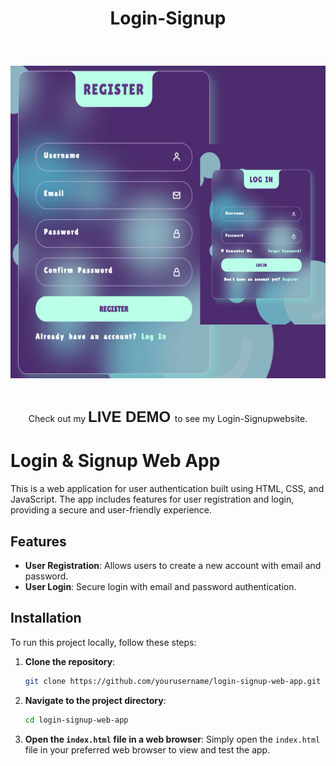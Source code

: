 # <p align=center>Login-Signup</p>


<br>
<p align=center>
<img src="https://github.com/nchynacha/portfolio/blob/main/assets/images/Login.png?raw=true" alt="photo gallery" width="700" height="500">
</p>
<br>

<p align="center" >
 
  <span>
    Check out my 
    <a href="https://nchynacha.github.io/login-signup/" style="font-size: 24px; font-weight: bold; text-decoration: none; color: inherit; font-family: Arial, sans-serif;">
      <strong>LIVE DEMO</strong>
    </a>
    to see my Login-Signupwebsite.
  </span>
  
</p>

# Login & Signup Web App

This is a web application for user authentication built using HTML, CSS, and JavaScript. The app includes features for user registration and login, providing a secure and user-friendly experience.

## Features

- **User Registration**: Allows users to create a new account with email and password.
- **User Login**: Secure login with email and password authentication.





## Installation

To run this project locally, follow these steps:

1. **Clone the repository**:
    ```bash
    git clone https://github.com/yourusername/login-signup-web-app.git
    ```
2. **Navigate to the project directory**:
    ```bash
    cd login-signup-web-app
    ```
3. **Open the `index.html` file in a web browser**:
    Simply open the `index.html` file in your preferred web browser to view and test the app.


